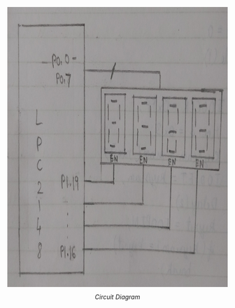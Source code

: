 <p align = "center">
<img src = "../Assets/P2ckt.jpg" width = "640" height = "640" align = "center"/>
</p>
<p align = "center">
<em> Circuit Diagram </em>
</p>
